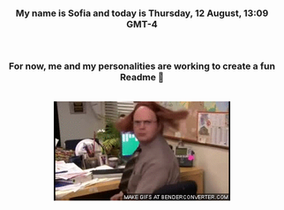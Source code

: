 


<div align="center">
<h3 >My name is Sofia and today is Thursday, 12 August, 13:09 GMT-4</h3><br>
<h3 >For now, me and my personalities are working to create a fun Readme 👋
</h3><br>
<img src='img/dwight.gif' alt='working...'/>
</div>
